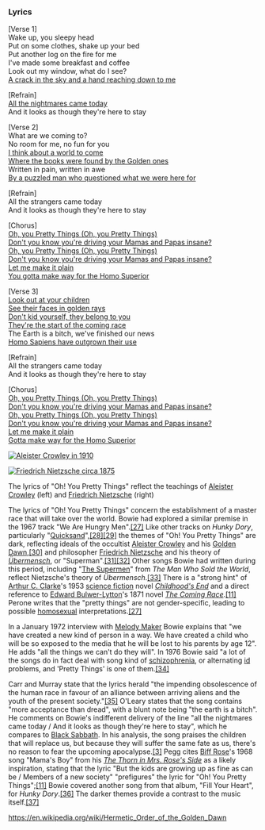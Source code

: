 ### Lyrics
[Verse 1]  
Wake up, you sleepy head  
Put on some clothes, shake up your bed  
Put another log on the fire for me  
I've made some breakfast and coffee  
Look out my window, what do I see?  
[A crack in the sky and a hand reaching down to me](https://genius.com/8566115/David-bowie-oh-you-pretty-things/A-crack-in-the-sky-and-a-hand-reaching-down-to-me)  
  
[Refrain]  
[All the nightmares came today](https://genius.com/8568258/David-bowie-oh-you-pretty-things/All-the-nightmares-came-today)  
And it looks as though they're here to stay  
  
[Verse 2]  
What are we coming to?  
No room for me, no fun for you  
[I think about a world to come](https://genius.com/8570263/David-bowie-oh-you-pretty-things/I-think-about-a-world-to-come)  
[Where the books were found by the Golden ones](https://genius.com/8590984/David-bowie-oh-you-pretty-things/Where-the-books-were-found-by-the-golden-ones)  
Written in pain, written in awe  
[By a puzzled man who questioned what we were here for](https://genius.com/8596415/David-bowie-oh-you-pretty-things/By-a-puzzled-man-who-questioned-what-we-were-here-for)  
  
[Refrain]  
All the strangers came today  
And it looks as though they're here to stay  
  
[Chorus]  
[Oh, you Pretty Things (Oh, you Pretty Things)](https://genius.com/8700002/David-bowie-oh-you-pretty-things/Oh-you-pretty-things-oh-you-pretty-things)  
[Don't you know you're driving your Mamas and Papas insane?](https://genius.com/8896790/David-bowie-oh-you-pretty-things/Dont-you-know-youre-driving-your-mamas-and-papas-insane)  
[Oh, you Pretty Things (Oh, you Pretty Things)](https://genius.com/8700002/David-bowie-oh-you-pretty-things/Oh-you-pretty-things-oh-you-pretty-things)  
[Don't you know you're driving your Mamas and Papas insane?](https://genius.com/8896790/David-bowie-oh-you-pretty-things/Dont-you-know-youre-driving-your-mamas-and-papas-insane)  
[Let me make it plain](https://genius.com/8596473/David-bowie-oh-you-pretty-things/Let-me-make-it-plain)  
[You gotta make way for the Homo Superior](https://genius.com/8556125/David-bowie-oh-you-pretty-things/You-gotta-make-way-for-the-homo-superior)

[Verse 3]  
[Look out at your children  
See their faces in golden rays](https://genius.com/8589723/David-bowie-oh-you-pretty-things/Look-out-at-your-children-see-their-faces-in-golden-rays)  
[Don't kid yourself, they belong to you](https://genius.com/8612207/David-bowie-oh-you-pretty-things/Dont-kid-yourself-they-belong-to-you)  
[They're the start of the coming race](https://genius.com/8579311/David-bowie-oh-you-pretty-things/Theyre-the-start-of-the-coming-race)  
The Earth is a bitch, we've finished our news  
[Homo Sapiens have outgrown their use](https://genius.com/8518553/David-bowie-oh-you-pretty-things/Homo-sapiens-have-outgrown-their-use)  
  
[Refrain]  
All the strangers came today  
And it looks as though they're here to stay  
  
[Chorus]  
[Oh, you Pretty Things (Oh, you Pretty Things)](https://genius.com/8700002/David-bowie-oh-you-pretty-things/Oh-you-pretty-things-oh-you-pretty-things)  
[Don't you know you're driving your Mamas and Papas insane?](https://genius.com/8896790/David-bowie-oh-you-pretty-things/Dont-you-know-youre-driving-your-mamas-and-papas-insane)  
[Oh, you Pretty Things (Oh, you Pretty Things)](https://genius.com/8700002/David-bowie-oh-you-pretty-things/Oh-you-pretty-things-oh-you-pretty-things)  
[Don't you know you're driving your Mamas and Papas insane?](https://genius.com/8896790/David-bowie-oh-you-pretty-things/Dont-you-know-youre-driving-your-mamas-and-papas-insane)  
[Let me make it plain](https://genius.com/8596473/David-bowie-oh-you-pretty-things/Let-me-make-it-plain)  
[Gotta make way for the Homo Superior](https://genius.com/8556125/David-bowie-oh-you-pretty-things/You-gotta-make-way-for-the-homo-superior)

[![Aleister Crowley in 1910](https://upload.wikimedia.org/wikipedia/commons/thumb/e/ec/Aleister_Crowley%2C_Golden_Dawn.jpg/156px-Aleister_Crowley%2C_Golden_Dawn.jpg)](https://en.wikipedia.org/wiki/File:Aleister_Crowley,_Golden_Dawn.jpg)

[![Friedrich Nietzsche circa 1875](https://upload.wikimedia.org/wikipedia/commons/thumb/1/1b/Nietzsche187a.jpg/170px-Nietzsche187a.jpg)](https://en.wikipedia.org/wiki/File:Nietzsche187a.jpg)

The lyrics of "Oh! You Pretty Things" reflect the teachings of [Aleister Crowley](https://en.wikipedia.org/wiki/Aleister_Crowley "Aleister Crowley") (left) and [Friedrich Nietzsche](https://en.wikipedia.org/wiki/Friedrich_Nietzsche "Friedrich Nietzsche") (right)

The lyrics of "Oh! You Pretty Things" concern the establishment of a master race that will take over the world. Bowie had explored a similar premise in the 1967 track "We Are Hungry Men".[[27]](https://en.wikipedia.org/wiki/Oh!_You_Pretty_Things#cite_note-FOOTNOTEPerone200721-30) Like other tracks on _Hunky Dory_, particularly "[Quicksand](https://en.wikipedia.org/wiki/Quicksand_(David_Bowie_song) "Quicksand (David Bowie song)")",[[28]](https://en.wikipedia.org/wiki/Oh!_You_Pretty_Things#cite_note-FOOTNOTEDoggett2012145-31)[[29]](https://en.wikipedia.org/wiki/Oh!_You_Pretty_Things#cite_note-FOOTNOTEPegg2016218–219-32) the themes of "Oh! You Pretty Things" are dark, reflecting ideals of the occultist [Aleister Crowley](https://en.wikipedia.org/wiki/Aleister_Crowley "Aleister Crowley") and his [Golden Dawn](https://en.wikipedia.org/wiki/Hermetic_Order_of_the_Golden_Dawn "Hermetic Order of the Golden Dawn"),[[30]](https://en.wikipedia.org/wiki/Oh!_You_Pretty_Things#cite_note-FOOTNOTEBuckley200597-33) and philosopher [Friedrich Nietzsche](https://en.wikipedia.org/wiki/Friedrich_Nietzsche "Friedrich Nietzsche") and his theory of _[Übermensch](https://en.wikipedia.org/wiki/%C3%9Cbermensch "Übermensch")_, or "Superman".[[31]](https://en.wikipedia.org/wiki/Oh!_You_Pretty_Things#cite_note-FOOTNOTEDoggett2012114-34)[[32]](https://en.wikipedia.org/wiki/Oh!_You_Pretty_Things#cite_note-mojo0702-35) Other songs Bowie had written during this period, including "[The Supermen](https://en.wikipedia.org/wiki/The_Supermen "The Supermen")" from _The Man Who Sold the World_, reflect Nietzsche's theory of _Übermensch_.[[33]](https://en.wikipedia.org/wiki/Oh!_You_Pretty_Things#cite_note-FOOTNOTEDoggett201291-36) There is a "strong hint" of [Arthur C. Clarke](https://en.wikipedia.org/wiki/Arthur_C._Clarke "Arthur C. Clarke")'s 1953 [science fiction](https://en.wikipedia.org/wiki/Science_fiction "Science fiction") novel _[Childhood's End](https://en.wikipedia.org/wiki/Childhood%27s_End "Childhood's End")_ and a direct reference to [Edward Bulwer-Lytton](https://en.wikipedia.org/wiki/Edward_Bulwer-Lytton "Edward Bulwer-Lytton")'s 1871 novel _[The Coming Race](https://en.wikipedia.org/wiki/Vril "Vril")_.[[11]](https://en.wikipedia.org/wiki/Oh!_You_Pretty_Things#cite_note-FOOTNOTEPegg2016202–204-13) Perone writes that the "pretty things" are not gender-specific, leading to possible [homosexual](https://en.wikipedia.org/wiki/Homosexuality "Homosexuality") interpretations.[[27]](https://en.wikipedia.org/wiki/Oh!_You_Pretty_Things#cite_note-FOOTNOTEPerone200721-30)

In a January 1972 interview with [Melody Maker](https://en.wikipedia.org/wiki/Melody_Maker "Melody Maker") Bowie explains that "we have created a new kind of person in a way. We have created a child who will be so exposed to the media that he will be lost to his parents by age 12". He adds "all the things we can't do they will". In 1976 Bowie said "a lot of the songs do in fact deal with song kind of [schizophrenia](https://en.wikipedia.org/wiki/Schizophrenia "Schizophrenia"), or alternating [id](https://en.wikipedia.org/wiki/Id_(psychology) "Id (psychology)") problems, and 'Pretty Things' is one of them.[[34]](https://en.wikipedia.org/wiki/Oh!_You_Pretty_Things#cite_note-FOOTNOTEPegg2016167-37)

Carr and Murray state that the lyrics herald "the impending obsolescence of the human race in favour of an alliance between arriving aliens and the youth of the present society."[[35]](https://en.wikipedia.org/wiki/Oh!_You_Pretty_Things#cite_note-FOOTNOTECarrMurray198140–41-38) O'Leary states that the song contains "more acceptance than dread", with a blunt note being "the earth is a bitch". He comments on Bowie's indifferent delivery of the line "all the nightmares came today / And it looks as though they're here to stay", which he compares to [Black Sabbath](https://en.wikipedia.org/wiki/Black_Sabbath "Black Sabbath"). In his analysis, the song praises the children that will replace us, but because they will suffer the same fate as us, there's no reason to fear the upcoming apocalypse.[[3]](https://en.wikipedia.org/wiki/Oh!_You_Pretty_Things#cite_note-FOOTNOTEO'Leary2015chap._5-4) Pegg cites [Biff Rose](https://en.wikipedia.org/wiki/Biff_Rose "Biff Rose")'s 1968 song "Mama's Boy" from his _[The Thorn in Mrs. Rose's Side](https://en.wikipedia.org/wiki/The_Thorn_in_Mrs._Rose%27s_Side "The Thorn in Mrs. Rose's Side")_ as a likely inspiration, stating that the lyric "But the kids are growing up as fine as can be / Members of a new society" "prefigures" the lyric for "Oh! You Pretty Things";[[11]](https://en.wikipedia.org/wiki/Oh!_You_Pretty_Things#cite_note-FOOTNOTEPegg2016202–204-13) Bowie covered another song from that album, "Fill Your Heart", for _Hunky Dory_.[[36]](https://en.wikipedia.org/wiki/Oh!_You_Pretty_Things#cite_note-FOOTNOTEPegg201691–92-39) The darker themes provide a contrast to the music itself.[[37]](https://en.wikipedia.org/wiki/Oh!_You_Pretty_Things#cite_note-FOOTNOTEDoggett2012114–115-40)


https://en.wikipedia.org/wiki/Hermetic_Order_of_the_Golden_Dawn